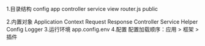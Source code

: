 1.目录结构
  config
  app
     controller
     service
     view
     router.js
     public

2.内置对象
Application Context Request Response
Controller Service Helper Config Logger
3.运行环境
  app.config.env
4.配置
  配置加载顺序：应用 > 框架 > 插件